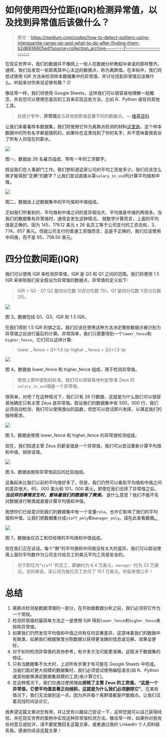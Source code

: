 # 如何使用四分位距(IQR)检测异常值，以及找到异常值后该做什么？

> 原文：<https://medium.com/codex/how-to-detect-outliers-using-interquartile-range-iqr-and-what-to-do-after-finding-them-b2d6936605ed?source=collection_archive---------7----------------------->

在现实世界中，我们的数据并不像网上一些人在数据分析教程中承诺的那样整齐。通常，我们会发现一些距离其中心太远的数据点，称为离群值。在本帖中，我们将尝试使用 IQR 方法来检测样本数据集中的异常值，并讨论找到异常值后该做什么。听起来对你来说足够有趣？:D

像往常一样，我们将使用 Google Sheets，这样我们可以很容易地理解一般概念，并且您可以使用您喜欢的工具来实现这些方法，比如 R、Python 或任何其他工具。

> 在统计学中，**异常值**是与其他观察值显著不同的数据点。— [维基百科](https://en.wikipedia.org/wiki/Outlier)

让我们来看看样本数据集，我们将使用它作为离群点检测的材料[这里是](https://docs.google.com/spreadsheets/d/1rFhuXOsQ7CP0ZZl0fc_vDGQ6Btj2OPN-ssBcQSyVxz0/edit?usp=sharing)。这个样本数据中的所有名字都是随机的。如果你在这里找到了你的名字，并不意味着我告诉了所有人你现在的薪水。

![](img/68b4f32a1012d158730334703a537cfc.png)

图一。数据由 26 名雇员组成，带有一年的工资数字。

假设我们在人事部门工作。我们想知道这家公司的平均工资是多少。我们应该怎么做才能得到“正确”的数字？让我们尝试直接从第`salary_in_usd`列计算平均值和中值。

![](img/2396c0e5537ff8ffcd5c3ea67b6e89e6.png)

图二。数据由上述数据集中的平均值和中值组成。

正如我们所看到的，平均值和中值之间的差异相当大，平均值是中值的两倍多。当我们的数据集有异常值时，通常会发生这种情况。 就数学计算而言，上面的平均值是正确的，因为 145，179.12 美元 x 26 名员工等于公司支付的工资总和，3，774，657 美元。但就公司支付的普通工资值而言，这是不正确的，我们应该使用中间值，而不是 65，758.50 美元。

# 四分位数间距(IQR)

我们可以使用 IQR 来检测异常值，IQR 是 Q3 和 Q1 之间的范围。我们将使用 1.5 IQR 来排除我们安全假设为异常值的数据点，异常值的定义如下:

> IQR = Q3 - Q1
> Q3 是四分位数 3(百分位数 75)，Q1 是四分位数 1(百分位数 25)。

![](img/79c8987fee123f8edf5ad04416082413.png)

图 3。数据包括 Q1、Q3、IQR 和 1.5 IQR。

在我们得到 1.5 IQR 的值之后，我们应该在使用这种方法决定哪些数据点被识别为异常值之前进行最后的计算。非常简单，我们只需要得到一个`lower_fence`和`higher_fence`，它们可以这样计算:

> lower _ fence = Q1–1.5 iqr
> higher _ fence = Q3+1.5 iqr

![](img/fd58563a6cec53ac18752f4e05674d90.png)

图 4。数据由 lower_fence 和 higher_fence 组成，用于检测异常值。

> 使用上图中提到的标准，我们可以很容易地判定导演 Zeus 的`salary_in_usd`值是一个异常值。

很简单，对吧？在这种情况下，我们只有 26 行数据，这就是为什么我们可以很容易地确定只有主管 Zeus 是异常值。假设我们的数据集中有 500，000 行，我们必须自动检测，我们可以使用类似的函数，但您可以尝试即兴发挥，以满足我们的独特需求。

![](img/a73358dd5640d26fbf7631e4a76bbf24.png)

图 5。数据由使用 lower_fence 和 higher_fence 的异常值检测组成。

现在，我们知道主管 Zeus 的薪金值是一个异常值，我们可以尝试重新计算平均值和中值，排除该值。

![](img/c41a5b5c752d1e27b86b8a94f4a366c5.png)

图 6。数据由剔除异常值前后的比较组成。

这看起来比我们以前的平均值好多了。但是，我们仍然可以看到平均值和中值之间的差异很大，65，000 美元和 101，000 美元，即使在我们去除了异常值之后。 ***当这样的事情发生时，意味着我们的数据有了聚类。*** 是什么意思？我们不能不先对数据进行聚类就直接计算平均值和中值。

我想你们已经意识到我们的数据集中有一个变量`role`。也许它影响了我们的平均值和中值。让我们把数据集分成`staff_only`和`manager_only`。请在此查看数据[。](https://docs.google.com/spreadsheets/d/1rFhuXOsQ7CP0ZZl0fc_vDGQ6Btj2OPN-ssBcQSyVxz0/edit#gid=825192888&range=A1:I23)

![](img/9d9ff1f4df392fd525ef23a541f81f53.png)

图 7。数据由仅员工和仅经理的平均值和中值组成。

现在我们正在谈话。每个“群”的平均值和中间值没有太大的差异，我们可以假设使用上面的平均数作为公司支付给员工的美元平均工资是安全的。

> 对于职位为“`staff’`的员工，薪酬约为 6.4 万美元，`manager'`约为 22 万美元。总的来说，该公司为每位员工支付了 10.1 万美元。听起来很公平！

# **总结**

1.  离群点检测是数据清理的一部分，在开始做数据分析之前，我们必须将它作为一个常规。
2.  检测异常值的最简单方法之一是使用 IQR 得到`lower_fence`和`higher_fence`来排除异常值。
3.  如果我们仍然发现平均值和中值之间有任何显著差异，这意味着我们的数据中有聚类，如果我们根据聚类分割数据以获得更准确的信息或见解，效果会更好。
4.  对于如何检测异常值的其他参考，有许多方法可能更准确，这取决于数据集的特征。
5.  只有当数据集不太大时，上述所有步骤才有可能在 Google Sheets 中完成。当我们面对更大规模的数据集时，我们必须尝试使用编程语言(如 R、Python 或其他能够满足数据集规模的工具)来计算它们。
6.  在这种情况下，我们仅通过使用理由**排除了主管 Zeus 的工资值，“这是一个异常值，它使平均值显著正向倾斜，这就是为什么我们必须删除它”**。在某些情况下，我们无法做到这一点，因为并非每个离群值都是坏数据点。让我们试着另找时间谈论它。

我希望这篇文章对您有用，并让您有兴趣自己尝试一下，这样您就可以自己获得经验，并在现实世界的案例中实现这种异常值检测方法。像往常一样，如果你对我有任何意见或批评，请不要犹豫回复这篇文章，或者通过我的 LinkedIn 个人资料联系我。感谢你阅读这篇文章！